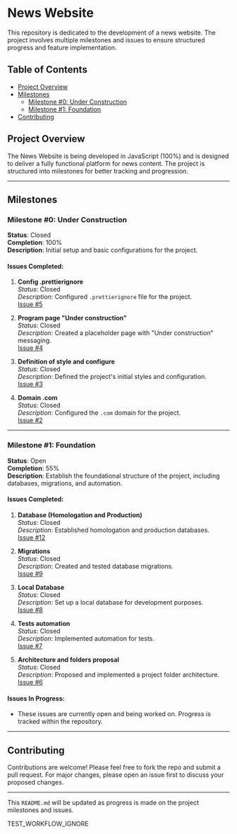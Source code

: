 # News Website

This repository is dedicated to the development of a news website. The project involves multiple milestones and issues to ensure structured progress and feature implementation.

## Table of Contents

- [Project Overview](#project-overview)
- [Milestones](#milestones)
  - [Milestone #0: Under Construction](#milestone-0-under-construction)
  - [Milestone #1: Foundation](#milestone-1-foundation)
- [Contributing](#contributing)

## Project Overview

The News Website is being developed in JavaScript (100%) and is designed to deliver a fully functional platform for news content. The project is structured into milestones for better tracking and progression.

---

## Milestones

### Milestone #0: Under Construction
**Status**: Closed  
**Completion**: 100%  
**Description**: Initial setup and basic configurations for the project.

#### Issues Completed:
1. **Config .prettierignore**  
   *Status*: Closed  
   *Description*: Configured `.prettierignore` file for the project.  
   [Issue #5](https://github.com/LeandroMileski/news-website/issues/5)

2. **Program page "Under construction"**  
   *Status*: Closed  
   *Description*: Created a placeholder page with "Under construction" messaging.  
   [Issue #4](https://github.com/LeandroMileski/news-website/issues/4)

3. **Definition of style and configure**  
   *Status*: Closed  
   *Description*: Defined the project's initial styles and configuration.  
   [Issue #3](https://github.com/LeandroMileski/news-website/issues/3)

4. **Domain .com**  
   *Status*: Closed  
   *Description*: Configured the `.com` domain for the project.  
   [Issue #2](https://github.com/LeandroMileski/news-website/issues/2)

---

### Milestone #1: Foundation
**Status**: Open  
**Completion**: 55%  
**Description**: Establish the foundational structure of the project, including databases, migrations, and automation.

#### Issues Completed:
1. **Database (Homologation and Production)**  
   *Status*: Closed  
   *Description*: Established homologation and production databases.  
   [Issue #12](https://github.com/LeandroMileski/news-website/issues/12)

2. **Migrations**  
   *Status*: Closed  
   *Description*: Created and tested database migrations.  
   [Issue #9](https://github.com/LeandroMileski/news-website/issues/9)

3. **Local Database**  
   *Status*: Closed  
   *Description*: Set up a local database for development purposes.  
   [Issue #8](https://github.com/LeandroMileski/news-website/issues/8)

4. **Tests automation**  
   *Status*: Closed  
   *Description*: Implemented automation for tests.  
   [Issue #7](https://github.com/LeandroMileski/news-website/issues/7)

5. **Architecture and folders proposal**  
   *Status*: Closed  
   *Description*: Proposed and implemented a project folder architecture.  
   [Issue #6](https://github.com/LeandroMileski/news-website/issues/6)

#### Issues In Progress:
- These issues are currently open and being worked on. Progress is tracked within the repository.

---

## Contributing

Contributions are welcome! Please feel free to fork the repo and submit a pull request. For major changes, please open an issue first to discuss your proposed changes.

---

This `README.md` will be updated as progress is made on the project milestones and issues.


TEST_WORKFLOW_IGNORE
